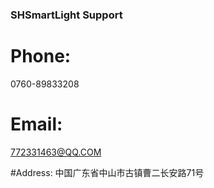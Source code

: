 ### SHSmartLight Support

# Phone:
0760-89833208

# Email:
772331463@QQ.COM

#Address:
中国广东省中山市古镇曹二长安路71号